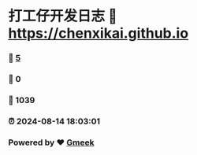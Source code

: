 # 打工仔开发日志 :link: https://chenxikai.github.io 
### :page_facing_up: [5](https://chenxikai.github.io/tag.html) 
### :speech_balloon: 0 
### :hibiscus: 1039 
### :alarm_clock: 2024-08-14 18:03:01 
### Powered by :heart: [Gmeek](https://github.com/Meekdai/Gmeek)
